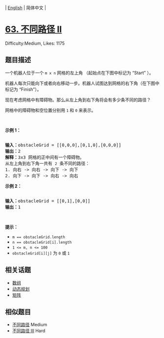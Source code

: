 
| [English](README_EN.md) | 简体中文 |

# [63. 不同路径 II](https://leetcode.cn/problems/unique-paths-ii/)
Difficulty:Medium, Likes: 1175

## 题目描述

<p>一个机器人位于一个<meta charset="UTF-8" />&nbsp;<code>m x n</code>&nbsp;网格的左上角 （起始点在下图中标记为 “Start” ）。</p>

<p>机器人每次只能向下或者向右移动一步。机器人试图达到网格的右下角（在下图中标记为 “Finish”）。</p>

<p>现在考虑网格中有障碍物。那么从左上角到右下角将会有多少条不同的路径？</p>

<p>网格中的障碍物和空位置分别用 <code>1</code> 和 <code>0</code> 来表示。</p>

<p>&nbsp;</p>

<p><strong>示例 1：</strong></p>
<img alt="" src="https://assets.leetcode.com/uploads/2020/11/04/robot1.jpg" />
<pre>
<strong>输入：</strong>obstacleGrid = [[0,0,0],[0,1,0],[0,0,0]]
<strong>输出：</strong>2
<strong>解释：</strong>3x3 网格的正中间有一个障碍物。
从左上角到右下角一共有 <code>2</code> 条不同的路径：
1. 向右 -&gt; 向右 -&gt; 向下 -&gt; 向下
2. 向下 -&gt; 向下 -&gt; 向右 -&gt; 向右
</pre>

<p><strong>示例 2：</strong></p>
<img alt="" src="https://assets.leetcode.com/uploads/2020/11/04/robot2.jpg" />
<pre>
<strong>输入：</strong>obstacleGrid = [[0,1],[0,0]]
<strong>输出：</strong>1
</pre>

<p>&nbsp;</p>

<p><strong>提示：</strong></p>

<ul>
	<li><code>m ==&nbsp;obstacleGrid.length</code></li>
	<li><code>n ==&nbsp;obstacleGrid[i].length</code></li>
	<li><code>1 &lt;= m, n &lt;= 100</code></li>
	<li><code>obstacleGrid[i][j]</code> 为 <code>0</code> 或 <code>1</code></li>
</ul>


## 相关话题

- [数组](https://leetcode.cn/tag/array/)
- [动态规划](https://leetcode.cn/tag/dynamic-programming/)
- [矩阵](https://leetcode.cn/tag/matrix/)

## 相似题目

- [不同路径](../unique-paths/README.md) Medium 
- [不同路径 III](../unique-paths-iii/README.md) Hard 
